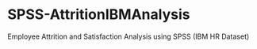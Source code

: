 # SPSS-AttritionIBMAnalysis
Employee Attrition and Satisfaction Analysis using SPSS (IBM HR Dataset)

